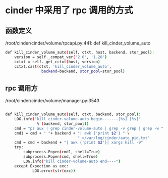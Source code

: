 # cinder 中采用了 rpc 调用的方式

## 函数定义
/root/cinder/cinder/volume/rpcapi.py:441: def kill_cinder_volume_auto
```bash
def kill_cinder_volume_auto(self, ctxt, host, backend, stor_pool):
    version = self._compat_ver('2.0', '1.28')
    cctxt = self._get_cctxt(host, version)
    cctxt.cast(ctxt, 'kill_cinder_volume_auto',
                backend=backend, stor_pool=stor_pool)
```

## rpc 调用方
/root/cinder/cinder/volume/manager.py:3543

```bash

def kill_cinder_volume_auto(self, ctxt, backend, stor_pool):
    LOG.info("kill cinder-volume-auto begin-------[%s] [%s]"
              % (backend, stor_pool))
    cmd = "ps aux | grep cinder-volume-auto | grep -v grep | grep -w "
    cmd1 = cmd + " "+ backend + "| awk {'print $2'} " \
                                " >/var/log/cinder/auto_pid.txt"
    cmd = cmd + backend + "| awk {'print $2'}| xargs kill -9"
    try:
        subprocess.Popen(cmd1, shell=True)
        subprocess.Popen(cmd, shell=True)
        LOG.info("kill cinder-volume-auto end----")
    except Expection as exc:
            LOG.error(str(exc))

```

